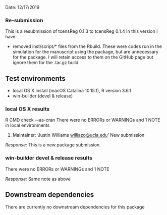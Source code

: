 Date: 12/17/2019
### Re-submission
This is a resubmission of tcensReg 0.1.3 to tcensReg 0.1.4 In this version I have:
 + removed inst/script/* files from the Rbuild. These were codes run in the simulation for the manuscript using the package, but are unnecessary for the package. I will retain access to them on the GitHub page but ignore them for the .tar.gz build.


## Test environments
+ local OS X install (macOS Catalina 10.15.1), R version 3.6.1
+ win-builder (devel & release)

### local OS X results
R CMD check --as-cran
There were no ERRORs or WARNINGs and 1 NOTE in local environments

1. Maintainer: ‘Justin Williams <williazo@ucla.edu>’
New submission

*Response:* This is a new package submission.

### win-builder devel & release results
There were no ERRORs or WARNINGs and 1 NOTE

*Response:* Same note as above

## Downstream dependencies
There are currently no downstream dependencies for this package
